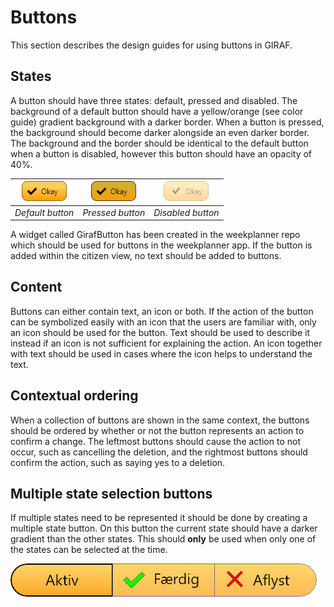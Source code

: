 # Buttons

This section describes the design guides for using buttons in GIRAF.

## States

A button should have three states: default, pressed and disabled.
The background of a default button should have a yellow/orange (see color guide)
gradient background with a darker border. When a button is pressed, the background
should become darker alongside an even darker border. The background and the border
should be identical to the default button when a button is disabled, however this
button should have an opacity of 40%.

| ![ButtonDefault](images/ButtonDefault.png) | ![ButtonPressed](images/ButtonPressed.png "ButtonPressed") | ![ButtonDisabled](images/ButtonDisabled.png "ButtonDisabled") |
| :---: | :---: | :---: |
| *Default button* | *Pressed button* | *Disabled button* |

A widget called GirafButton has been created in the weekplanner repo which should
be used for buttons in the weekplanner app. If the button is added within the citizen view, no text should be added to buttons.

## Content

Buttons can either contain text, an icon or both.
If the action of the button can be symbolized easily with an icon that the users
are familiar with, only an icon should be used for the button.
Text should be used to describe it instead if an icon is not sufficient for explaining
the action. An icon together with text should be used in cases where the icon helps
to understand the text.

## Contextual ordering

When a collection of buttons are shown in the same context, the buttons should be
ordered by whether or not the button represents an action to confirm a change.
The leftmost buttons should cause the action to not occur, such as cancelling the
deletion, and the rightmost buttons should confirm the action, such as saying yes
to a deletion.

## Multiple state selection buttons

If multiple states need to be represented it should be done by creating a multiple state button. On this button the current state should have a darker gradient than the other states. This should **only** be used when only one of the states can be selected at the time.

![TripleStateButton](images/TrippleStateButton.png)
